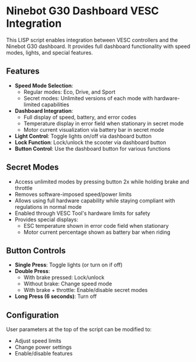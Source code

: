 # Ninebot G30 Dashboard VESC Integration

This LISP script enables integration between VESC controllers and the Ninebot G30 dashboard. It provides full dashboard functionality with speed modes, lights, and special features.

## Features

- **Speed Mode Selection**: 
  - Regular modes: Eco, Drive, and Sport
  - Secret modes: Unlimited versions of each mode with hardware-limited capabilities
- **Dashboard Integration**: 
  - Full display of speed, battery, and error codes
  - Temperature display in error field when stationary in secret mode
  - Motor current visualization via battery bar in secret mode
- **Light Control**: Toggle lights on/off via dashboard button
- **Lock Function**: Lock/unlock the scooter via dashboard button
- **Button Control**: Use the dashboard button for various functions

## Secret Modes

- Access unlimited modes by pressing button 2x while holding brake and throttle
- Removes software-imposed speed/power limits
- Allows using full hardware capability while staying compliant with regulations in normal mode
- Enabled through VESC Tool's hardware limits for safety
- Provides special displays:
  - ESC temperature shown in error code field when stationary
  - Motor current percentage shown as battery bar when riding

## Button Controls

- **Single Press**: Toggle lights (or turn on if off)
- **Double Press**: 
  - With brake pressed: Lock/unlock
  - Without brake: Change speed mode
  - With brake + throttle: Enable/disable secret modes
- **Long Press (6 seconds)**: Turn off

## Configuration

User parameters at the top of the script can be modified to:
- Adjust speed limits
- Change power settings
- Enable/disable features 